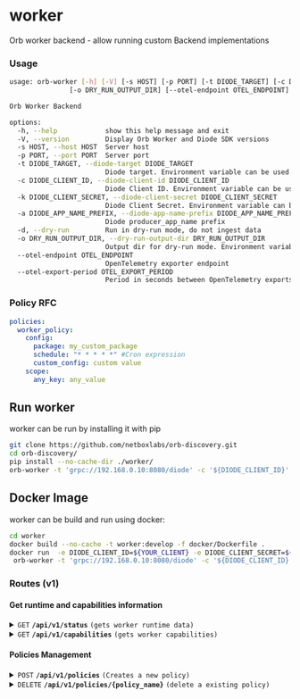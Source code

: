 # worker
Orb worker backend - allow running custom Backend implementations

### Usage
```bash
usage: orb-worker [-h] [-V] [-s HOST] [-p PORT] [-t DIODE_TARGET] [-c DIODE_CLIENT_ID] [-k DIODE_CLIENT_SECRET] [-a DIODE_APP_NAME_PREFIX] [-d]
               [-o DRY_RUN_OUTPUT_DIR] [--otel-endpoint OTEL_ENDPOINT] [--otel-export-period OTEL_EXPORT_PERIOD]

Orb Worker Backend

options:
  -h, --help            show this help message and exit
  -V, --version         Display Orb Worker and Diode SDK versions
  -s HOST, --host HOST  Server host
  -p PORT, --port PORT  Server port
  -t DIODE_TARGET, --diode-target DIODE_TARGET
                        Diode target. Environment variable can be used by wrapping it in ${} (e.g. ${TARGET})
  -c DIODE_CLIENT_ID, --diode-client-id DIODE_CLIENT_ID
                        Diode Client ID. Environment variable can be used by wrapping it in ${} (e.g. ${MY_CLIENT_ID})
  -k DIODE_CLIENT_SECRET, --diode-client-secret DIODE_CLIENT_SECRET
                        Diode Client Secret. Environment variable can be used by wrapping it in ${} (e.g. ${MY_CLIENT_SECRET})
  -a DIODE_APP_NAME_PREFIX, --diode-app-name-prefix DIODE_APP_NAME_PREFIX
                        Diode producer_app_name prefix
  -d, --dry-run         Run in dry-run mode, do not ingest data
  -o DRY_RUN_OUTPUT_DIR, --dry-run-output-dir DRY_RUN_OUTPUT_DIR
                        Output dir for dry-run mode. Environment variable can be used by wrapping it in ${} (e.g. ${OUTPUT_DIR})
  --otel-endpoint OTEL_ENDPOINT
                        OpenTelemetry exporter endpoint
  --otel-export-period OTEL_EXPORT_PERIOD
                        Period in seconds between OpenTelemetry exports (default: 60)
```

### Policy RFC
```yaml
policies:
  worker_policy:
    config:
      package: my_custom_package
      schedule: "* * * * *" #Cron expression
      custom_config: custom value
    scope:
      any_key: any_value
```
## Run worker
worker can be run by installing it with pip
```sh
git clone https://github.com/netboxlabs/orb-discovery.git
cd orb-discovery/
pip install --no-cache-dir ./worker/
orb-worker -t 'grpc://192.168.0.10:8080/diode' -c '${DIODE_CLIENT_ID}' -k '${DIODE_CLIENT_SECRET}'
```

## Docker Image
worker can be build and run using docker:
```sh
cd worker
docker build --no-cache -t worker:develop -f docker/Dockerfile .
docker run  -e DIODE_CLIENT_ID=${YOUR_CLIENT} -e DIODE_CLIENT_SECRET=${YOUR_SECRET} -p 8071:8071 worker:develop \
 orb-worker -t 'grpc://192.168.0.10:8080/diode' -c '${DIODE_CLIENT_ID}' -k '${DIODE_CLIENT_SECRET}'
```

### Routes (v1)

#### Get runtime and capabilities information

<details>
 <summary><code>GET</code> <code><b>/api/v1/status</b></code> <code>(gets worker runtime data)</code></summary>

##### Parameters

> None

##### Responses

> | http code     | content-type                      | response                                                            |
> |---------------|-----------------------------------|---------------------------------------------------------------------|
> | `200`         | `application/json; charset=utf-8` |  `{"version": "0.1.0","up_time_seconds": 3678 }`                    |

##### Example cURL

> ```sh
>  curl -X GET -H "Content-Type: application/json" http://localhost:8071/api/v1/status
> ```

</details>

<details>
 <summary><code>GET</code> <code><b>/api/v1/capabilities</b></code> <code>(gets worker capabilities)</code></summary>

##### Parameters

> None

##### Responses

> | http code     | content-type                      | response                                                            |
> |---------------|-----------------------------------|---------------------------------------------------------------------|
> | `200`         | `application/json; charset=utf-8` | `{"loaded_modules":["custom_nbl","generic_worker"]}`      |

##### Example cURL

> ```sh
>  curl -X GET -H "Content-Type: application/json" http://localhost:8071/api/v1/capabilities
> ```

</details>

#### Policies Management


<details>
 <summary><code>POST</code> <code><b>/api/v1/policies</b></code> <code>(Creates a new policy)</code></summary>

##### Parameters

> | name      |  type     | data type               | description                                                           |
> |-----------|-----------|-------------------------|-----------------------------------------------------------------------|
> | None      |  required | YAML object             | yaml format specified in [Policy RFC](#policy-rfc)                    |
 

##### Responses

> | http code     | content-type                       | response                                                            |
> |---------------|------------------------------------|---------------------------------------------------------------------|
> | `201`         | `application/json; charset=UTF-8`  | `{"detail":"policy 'policy_name' was started"}`                     |
> | `400`         | `application/json; charset=UTF-8`  | `{ "detail": "invalid Content-Type. Only 'application/x-yaml' is supported" }`|
> | `400`         | `application/json; charset=UTF-8`  | Any other policy error                                              |
> | `403`         | `application/json; charset=UTF-8`  | `{ "detail": "config field is required" }`                          |
> | `409`         | `application/json; charset=UTF-8`  | `{ "detail": "policy 'policy_name' already exists" }`               |
 

##### Example cURL

> ```sh
>  curl -X POST -H "Content-Type: application/x-yaml" --data-binary @policy.yaml http://localhost:8071/api/v1/policies
> ```

</details>

<details>
 <summary><code>DELETE</code> <code><b>/api/v1/policies/{policy_name}</b></code> <code>(delete a existing policy)</code></summary>

##### Parameters

> | name              |  type     | data type      | description                         |
> |-------------------|-----------|----------------|-------------------------------------|
> |   `policy_name`   |  required | string         | The unique policy name              |

##### Responses

> | http code     | content-type                      | response                                                            |
> |---------------|-----------------------------------|---------------------------------------------------------------------|
> | `200`         | `application/json; charset=UTF-8` | `{ "detail": "policy 'policy_name' was deleted" }`                  |
> | `400`         | `application/json; charset=UTF-8` | Any other policy deletion error                                     |
> | `404`         | `application/json; charset=UTF-8` | `{ "detail": "policy 'policy_name' not found" }`                    |

##### Example cURL

> ```sh
>  curl -X DELETE http://localhost:8071/api/v1/policies/policy_name
> ```

</details>

